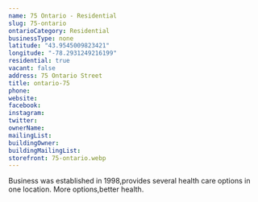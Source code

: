 ```yaml
---
name: 75 Ontario - Residential
slug: 75-ontario
ontarioCategory: Residential
businessType: none
latitude: "43.9545009823421"
longitude: "-78.2931249216199"
residential: true
vacant: false
address: 75 Ontario Street
title: ontario-75
phone:
website:
facebook:
instagram:
twitter:
ownerName:
mailingList:
buildingOwner:
buildingMailingList:
storefront: 75-ontario.webp
---
```


Business was established in 1998,provides several health care options in one location. More options,better health.

